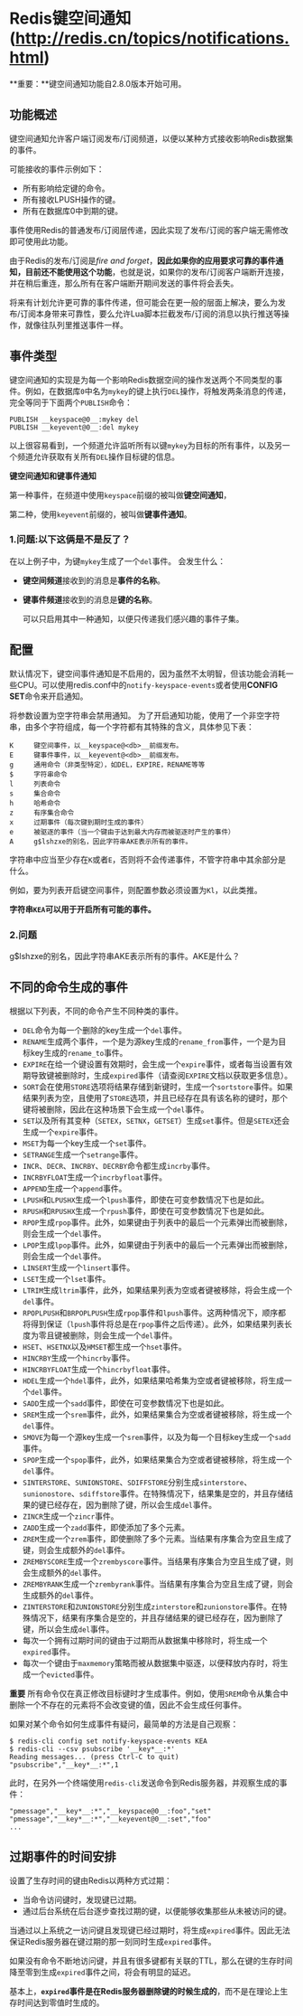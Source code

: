 # Redis键空间通知(http://redis.cn/topics/notifications.html)

**重要：**键空间通知功能自2.8.0版本开始可用。

## 功能概述

键空间通知允许客户端订阅发布/订阅频道，以便以某种方式接收影响Redis数据集的事件。

可能接收的事件示例如下：

- 所有影响给定键的命令。
- 所有接收LPUSH操作的键。
- 所有在数据库0中到期的键。

事件使用Redis的普通发布/订阅层传递，因此实现了发布/订阅的客户端无需修改即可使用此功能。

由于Redis的发布/订阅是*fire and forget*，**因此如果你的应用要求可靠的事件通知，目前还不能使用这个功能**，也就是说，如果你的发布/订阅客户端断开连接，并在稍后重连，那么所有在客户端断开期间发送的事件将会丢失。

将来有计划允许更可靠的事件传递，但可能会在更一般的层面上解决，要么为发布/订阅本身带来可靠性，要么允许Lua脚本拦截发布/订阅的消息以执行推送等操作，就像往队列里推送事件一样。

## 事件类型

键空间通知的实现是为每一个影响Redis数据空间的操作发送两个不同类型的事件。例如，在数据库`0`中名为`mykey`的键上执行`DEL`操作，将触发两条消息的传递，完全等同于下面两个`PUBLISH`命令：

```
PUBLISH __keyspace@0__:mykey del
PUBLISH __keyevent@0__:del mykey
```

以上很容易看到，一个频道允许监听所有以键`mykey`为目标的所有事件，以及另一个频道允许获取有关所有`DEL`操作目标键的信息。

**键空间通知和键事件通知**

第一种事件，在频道中使用`keyspace`前缀的被叫做**键空间通知**，

第二种，使用`keyevent`前缀的，被叫做**键事件通知**。

### 1.问题:以下这俩是不是反了？

在以上例子中，为键`mykey`生成了一个`del`事件。 会发生什么：

- **键空间频道**接收到的消息是**事件的名称**。

- **键事件频道**接收到的消息是**键的名称**。

  

  可以只启用其中一种通知，以便只传递我们感兴趣的事件子集。

## 配置

默认情况下，键空间事件通知是不启用的，因为虽然不太明智，但该功能会消耗一些CPU。可以使用redis.conf中的`notify-keyspace-events`或者使用**CONFIG SET**命令来开启通知。

将参数设置为空字符串会禁用通知。 为了开启通知功能，使用了一个非空字符串，由多个字符组成，每一个字符都有其特殊的含义，具体参见下表：

```
K     键空间事件，以__keyspace@<db>__前缀发布。
E     键事件事件，以__keyevent@<db>__前缀发布。
g     通用命令（非类型特定），如DEL，EXPIRE，RENAME等等
$     字符串命令
l     列表命令
s     集合命令
h     哈希命令
z     有序集合命令
x     过期事件（每次键到期时生成的事件）
e     被驱逐的事件（当一个键由于达到最大内存而被驱逐时产生的事件）
A     g$lshzxe的别名，因此字符串AKE表示所有的事件。
```

字符串中应当至少存在`K`或者`E`，否则将不会传递事件，不管字符串中其余部分是什么。

例如，要为列表开启键空间事件，则配置参数必须设置为`Kl`，以此类推。

**字符串`KEA`可以用于开启所有可能的事件。**

### 2.问题

 g$lshzxe的别名，因此字符串AKE表示所有的事件。AKE是什么？

## 不同的命令生成的事件

根据以下列表，不同的命令产生不同种类的事件。

- `DEL`命令为每一个删除的key生成一个`del`事件。
- `RENAME`生成两个事件，一个是为源key生成的`rename_from`事件，一个是为目标key生成的`rename_to`事件。
- `EXPIRE`在给一个键设置有效期时，会生成一个`expire`事件，或者每当设置有效期导致键被删除时，生成`expired`事件（请查阅`EXPIRE`文档以获取更多信息）。
- `SORT`会在使用`STORE`选项将结果存储到新键时，生成一个`sortstore`事件。如果结果列表为空，且使用了`STORE`选项，并且已经存在具有该名称的键时，那个键将被删除，因此在这种场景下会生成一个`del`事件。
- `SET`以及所有其变种（`SETEX`，`SETNX`，`GETSET`）生成`set`事件。但是`SETEX`还会生成一个`expire`事件。
- `MSET`为每一个key生成一个`set`事件。
- `SETRANGE`生成一个`setrange`事件。
- `INCR`、`DECR`、`INCRBY`、`DECRBY`命令都生成`incrby`事件。
- `INCRBYFLOAT`生成一个`incrbyfloat`事件。
- `APPEND`生成一个`append`事件。
- `LPUSH`和`LPUSHX`生成一个`lpush`事件，即使在可变参数情况下也是如此。
- `RPUSH`和`RPUSHX`生成一个`rpush`事件，即使在可变参数情况下也是如此。
- `RPOP`生成`rpop`事件。此外，如果键由于列表中的最后一个元素弹出而被删除，则会生成一个`del`事件。
- `LPOP`生成`lpop`事件。此外，如果键由于列表中的最后一个元素弹出而被删除，则会生成一个`del`事件。
- `LINSERT`生成一个`linsert`事件。
- `LSET`生成一个`lset`事件。
- `LTRIM`生成`ltrim`事件，此外，如果结果列表为空或者键被移除，将会生成一个`del`事件。
- `RPOPLPUSH`和`BRPOPLPUSH`生成`rpop`事件和`lpush`事件。这两种情况下，顺序都将得到保证（`lpush`事件将总是在`rpop`事件之后传递）。此外，如果结果列表长度为零且键被删除，则会生成一个`del`事件。
- `HSET`、`HSETNX`以及`HMSET`都生成一个`hset`事件。
- `HINCRBY`生成一个`hincrby`事件。
- `HINCRBYFLOAT`生成一个`hincrbyfloat`事件。
- `HDEL`生成一个`hdel`事件，此外，如果结果哈希集为空或者键被移除，将生成一个`del`事件。
- `SADD`生成一个`sadd`事件，即使在可变参数情况下也是如此。
- `SREM`生成一个`srem`事件，此外，如果结果集合为空或者键被移除，将生成一个`del`事件。
- `SMOVE`为每一个源key生成一个`srem`事件，以及为每一个目标key生成一个`sadd`事件。
- `SPOP`生成一个`spop`事件，此外，如果结果集合为空或者键被移除，将生成一个`del`事件。
- `SINTERSTORE`、`SUNIONSTORE`、`SDIFFSTORE`分别生成`sinterstore`、`sunionostore`、`sdiffstore`事件。在特殊情况下，结果集是空的，并且存储结果的键已经存在，因为删除了键，所以会生成`del`事件。
- `ZINCR`生成一个`zincr`事件。
- `ZADD`生成一个`zadd`事件，即使添加了多个元素。
- `ZREM`生成一个`zrem`事件，即使删除了多个元素。当结果有序集合为空且生成了键，则会生成额外的`del`事件。
- `ZREMBYSCORE`生成一个`zrembyscore`事件。当结果有序集合为空且生成了键，则会生成额外的`del`事件。
- `ZREMBYRANK`生成一个`zrembyrank`事件。当结果有序集合为空且生成了键，则会生成额外的`del`事件。
- `ZINTERSTORE`和`ZUNIONSTORE`分别生成`zinterstore`和`zunionstore`事件。在特殊情况下，结果有序集合是空的，并且存储结果的键已经存在，因为删除了键，所以会生成`del`事件。
- 每次一个拥有过期时间的键由于过期而从数据集中移除时，将生成一个`expired`事件。
- 每次一个键由于`maxmemory`策略而被从数据集中驱逐，以便释放内存时，将生成一个`evicted`事件。

**重要** 所有命令仅在真正修改目标键时才生成事件。例如，使用`SREM`命令从集合中删除一个不存在的元素将不会改变键的值，因此不会生成任何事件。

如果对某个命令如何生成事件有疑问，最简单的方法是自己观察：

```shell
$ redis-cli config set notify-keyspace-events KEA
$ redis-cli --csv psubscribe '__key*__:*'
Reading messages... (press Ctrl-C to quit)
"psubscribe","__key*__:*",1
```

此时，在另外一个终端使用`redis-cli`发送命令到Redis服务器，并观察生成的事件：

```shell
"pmessage","__key*__:*","__keyspace@0__:foo","set"
"pmessage","__key*__:*","__keyevent@0__:set","foo"
...
```

## 过期事件的时间安排

设置了生存时间的键由Redis以两种方式过期：

- 当命令访问键时，发现键已过期。
- 通过后台系统在后台逐步查找过期的键，以便能够收集那些从未被访问的键。

当通过以上系统之一访问键且发现键已经过期时，将生成`expired`事件。因此无法保证Redis服务器在键过期的那一刻同时生成`expired`事件。

如果没有命令不断地访问键，并且有很多键都有关联的TTL，那么在键的生存时间降至零到生成`expired`事件之间，将会有明显的延迟。

基本上，**`expired`事件是在Redis服务器删除键的时候生成的**，而不是在理论上生存时间达到零值时生成的。